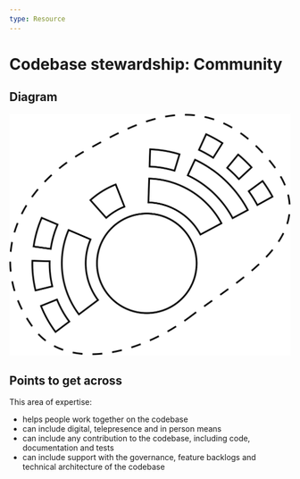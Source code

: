 ```yaml
---
type: Resource
---
```


# Codebase stewardship: Community

## Diagram

![graphical representation of a community of actors around a community](codebase-community.svg)

## Points to get across

This area of expertise:

* helps people work together on the codebase
* can include digital, telepresence and in person means
* can include any contribution to the codebase, including code, documentation and tests
* can include support with the governance, feature backlogs and technical architecture of the codebase
